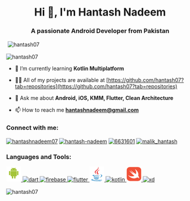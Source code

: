 <h1 align="center">Hi 👋, I'm Hantash Nadeem</h1>
<h3 align="center">A passionate Android Developer from Pakistan</h3>

<p>&nbsp;<img align="center" src="https://github-readme-stats.vercel.app/api?username=hantash07&show_icons=true&locale=en" alt="hantash07" /></p>

<p><img align="center" src="https://github-readme-stats.vercel.app/api/top-langs?username=hantash07&show_icons=true&locale=en&layout=compact" alt="hantash07" /></p>

- 🌱 I’m currently learning **Kotlin Multiplatform**

- 👨‍💻 All of my projects are available at [https://github.com/hantash07?tab=repositories](https://github.com/hantash07?tab=repositories)

- 💬 Ask me about **Android, iOS, KMM, Flutter, Clean Architecture**

- 📫 How to reach me **hantashnadeem@gmail.com**

<h3 align="left">Connect with me:</h3>
<p align="left">
<a href="https://twitter.com/hantashnadeem07" target="blank"><img align="center" src="https://raw.githubusercontent.com/rahuldkjain/github-profile-readme-generator/master/src/images/icons/Social/twitter.svg" alt="hantashnadeem07" height="30" width="40" /></a>
<a href="https://linkedin.com/in/hantash-nadeem" target="blank"><img align="center" src="https://raw.githubusercontent.com/rahuldkjain/github-profile-readme-generator/master/src/images/icons/Social/linked-in-alt.svg" alt="hantash-nadeem" height="30" width="40" /></a>
<a href="https://stackoverflow.com/users/6631601" target="blank"><img align="center" src="https://raw.githubusercontent.com/rahuldkjain/github-profile-readme-generator/master/src/images/icons/Social/stack-overflow.svg" alt="6631601" height="30" width="40" /></a>
<a href="https://instagram.com/malik_hantash" target="blank"><img align="center" src="https://raw.githubusercontent.com/rahuldkjain/github-profile-readme-generator/master/src/images/icons/Social/instagram.svg" alt="malik_hantash" height="30" width="40" /></a>
</p>

<h3 align="left">Languages and Tools:</h3>
<p align="left"> <a href="https://developer.android.com" target="_blank" rel="noreferrer"> <img src="https://raw.githubusercontent.com/devicons/devicon/master/icons/android/android-original-wordmark.svg" alt="android" width="40" height="40"/> </a> <a href="https://dart.dev" target="_blank" rel="noreferrer"> <img src="https://www.vectorlogo.zone/logos/dartlang/dartlang-icon.svg" alt="dart" width="40" height="40"/> </a> <a href="https://firebase.google.com/" target="_blank" rel="noreferrer"> <img src="https://www.vectorlogo.zone/logos/firebase/firebase-icon.svg" alt="firebase" width="40" height="40"/> </a> <a href="https://flutter.dev" target="_blank" rel="noreferrer"> <img src="https://www.vectorlogo.zone/logos/flutterio/flutterio-icon.svg" alt="flutter" width="40" height="40"/> </a> <a href="https://www.java.com" target="_blank" rel="noreferrer"> <img src="https://raw.githubusercontent.com/devicons/devicon/master/icons/java/java-original.svg" alt="java" width="40" height="40"/> </a> <a href="https://kotlinlang.org" target="_blank" rel="noreferrer"> <img src="https://www.vectorlogo.zone/logos/kotlinlang/kotlinlang-icon.svg" alt="kotlin" width="40" height="40"/> </a> <a href="https://developer.apple.com/swift/" target="_blank" rel="noreferrer"> <img src="https://raw.githubusercontent.com/devicons/devicon/master/icons/swift/swift-original.svg" alt="swift" width="40" height="40"/> </a> <a href="https://www.adobe.com/products/xd.html" target="_blank" rel="noreferrer"> <img src="https://cdn.worldvectorlogo.com/logos/adobe-xd.svg" alt="xd" width="40" height="40"/> </a> </p

<p><img align="center" src="https://github-readme-streak-stats.herokuapp.com/?user=hantash07&locale=en" alt="hantash07" /></p>
